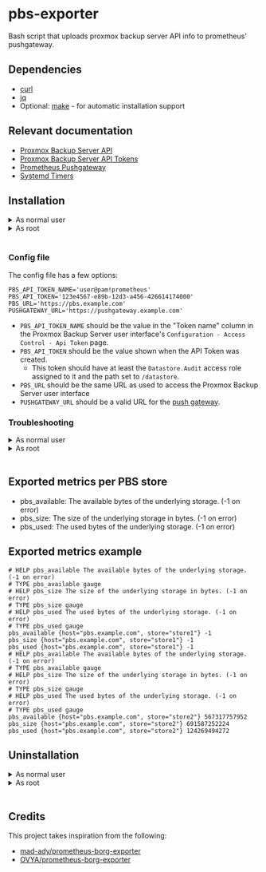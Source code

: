 # pbs-exporter

Bash script that uploads proxmox backup server API info to prometheus' pushgateway.

## Dependencies

- [curl](https://curl.se/)
- [jq](https://stedolan.github.io/jq/)
- Optional: [make](https://www.gnu.org/software/make/) - for automatic installation support

## Relevant documentation

- [Proxmox Backup Server API](https://pbs.proxmox.com/docs/api-viewer/index.html)
- [Proxmox Backup Server API Tokens](https://pbs.proxmox.com/docs/user-management.html#api-tokens)
- [Prometheus Pushgateway](https://github.com/prometheus/pushgateway/blob/master/README.md)
- [Systemd Timers](https://www.freedesktop.org/software/systemd/man/systemd.timer.html)

## Installation

<details>
<summary>As normal user</summary>

### With the Makefile

For convenience, you can install this exporter with the following command or follow the manual process described in the next paragraph.

```
make install-user
$EDITOR $HOME/.config/pbs_exporter.conf
```

### Manually

1. Copy `pbs_exporter.sh` to `$HOME/.local/bin/` and make it executable.

2. Copy `pbs_exporter.conf` to `$HOME/.config/`, configure it (see the configuration section below) and make it read only.

3. Edit pbs-exporter.service and change the following lines:

```
ExecStart=/usr/local/bin/pbs_exporter.sh
EnvironmentFile=/etc/pbs_exporter.conf
```

to

```
ExecStart=/home/%u/.local/bin/pbs_exporter.sh
EnvironmentFile=/home/%u/.config/pbs_exporter.conf
```

4. Copy the systemd unit and timer to `$HOME/.config/systemd/user/`:

```
cp pbs-exporter.* $HOME/.config/systemd/user/
```

5. and run the following command to activate the timer:

```
systemctl --user enable --now pbs-exporter.timer
```

It's possible to trigger the execution by running manually:

```
systemctl --user start pbs-exporter.service
```

</details>
<details>
<summary>As root</summary>

### With the Makefile

For convenience, you can install this exporter with the following command or follow the manual process described in the next paragraph.

```
sudo make install
sudoedit /etc/pbs_exporter.conf
```

### Manually

1. Copy `pbs_exporter.sh` to `/usr/local/bin/` and make it executable.

2. Copy `pbs_exporter.conf` to `/etc/`, configure it (see the configuration section below) and make it read only.

3. Copy the systemd unit and timer to `/etc/systemd/system/`:

```
sudo cp pbs-exporter.* /etc/systemd/system/
```

4. and run the following command to activate the timer:

```
sudo systemctl enable --now pbs-exporter.timer
```

It's possible to trigger the execution by running manually:

```
sudo systemctl start pbs-exporter.service
```

</details>
<br/>

### Config file

The config file has a few options:

```
PBS_API_TOKEN_NAME='user@pam!prometheus'
PBS_API_TOKEN='123e4567-e89b-12d3-a456-426614174000'
PBS_URL='https://pbs.example.com'
PUSHGATEWAY_URL='https://pushgateway.example.com'
```

- `PBS_API_TOKEN_NAME` should be the value in the "Token name" column in the Proxmox Backup Server user interface's `Configuration - Access Control - Api Token` page.
- `PBS_API_TOKEN` should be the value shown when the API Token was created.
  - This token should have at least the `Datastore.Audit` access role assigned to it and the path set to `/datastore`.
- `PBS_URL` should be the same URL as used to access the Proxmox Backup Server user interface
- `PUSHGATEWAY_URL` should be a valid URL for the [push gateway](https://github.com/prometheus/pushgateway).

### Troubleshooting

<details>
<summary>As normal user</summary>

Run the script manually with bash set to trace:

```
bash -x $HOME/.local/bin/pbs_exporter.sh
```

Check the systemd service logs and timer info with:

```
journalctl --user --unit pbs-exporter.service
systemctl --user list-timers
```

</details>
<details>
<summary>As root</summary>

Run the script manually with bash set to trace:

```
sudo bash -x /usr/local/bin/pbs_exporter.sh
```

Check the systemd service logs and timer info with:

```
journalctl --unit pbs-exporter.service
systemctl list-timers
```

</details>
<br>

## Exported metrics per PBS store

- pbs_available: The available bytes of the underlying storage. (-1 on error)
- pbs_size: The size of the underlying storage in bytes. (-1 on error)
- pbs_used: The used bytes of the underlying storage. (-1 on error)

## Exported metrics example

```
# HELP pbs_available The available bytes of the underlying storage. (-1 on error)
# TYPE pbs_available gauge
# HELP pbs_size The size of the underlying storage in bytes. (-1 on error)
# TYPE pbs_size gauge
# HELP pbs_used The used bytes of the underlying storage. (-1 on error)
# TYPE pbs_used gauge
pbs_available {host="pbs.example.com", store="store1"} -1
pbs_size {host="pbs.example.com", store="store1"} -1
pbs_used {host="pbs.example.com", store="store1"} -1
# HELP pbs_available The available bytes of the underlying storage. (-1 on error)
# TYPE pbs_available gauge
# HELP pbs_size The size of the underlying storage in bytes. (-1 on error)
# TYPE pbs_size gauge
# HELP pbs_used The used bytes of the underlying storage. (-1 on error)
# TYPE pbs_used gauge
pbs_available {host="pbs.example.com", store="store2"} 567317757952
pbs_size {host="pbs.example.com", store="store2"} 691587252224
pbs_used {host="pbs.example.com", store="store2"} 124269494272
```

## Uninstallation

<details>
<summary>As normal user</summary>

### With the Makefile

For convenience, you can uninstall this exporter with the following command or follow the process described in the next paragraph.

```
make uninstall-user
```

### Manually

Run the following command to deactivate the timer:

```
systemctl --user disable --now pbs-exporter.timer
```

Delete the following files:

```
$HOME/.local/bin/pbs_exporter.sh
$HOME/.config/pbs_exporter.conf
$HOME/.config/systemd/user/pbs-exporter.timer
$HOME/.config/systemd/user/pbs-exporter.service
```

</details>
<details>
<summary>As root</summary>

### With the Makefile

For convenience, you can uninstall this exporter with the following command or follow the process described in the next paragraph.

```
sudo make uninstall
```

### Manually

Run the following command to deactivate the timer:

```
sudo systemctl disable --now pbs-exporter.timer
```

Delete the following files:

```
/usr/local/bin/pbs_exporter.sh
/etc/pbs_exporter.conf
/etc/systemd/system/pbs-exporter.timer
/etc/systemd/system/pbs-exporter.service
```

</details>
<br>

## Credits

This project takes inspiration from the following:

- [mad-ady/prometheus-borg-exporter](https://github.com/mad-ady/prometheus-borg-exporter)
- [OVYA/prometheus-borg-exporter](https://github.com/OVYA/prometheus-borg-exporter)
